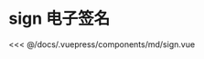 # sign 电子签名

<demo-block 
title="示例"
description="电子签名，兼容移动端和pc段">
  <md-sign  :endVal="520520520" ></md-sign>
  <highlight-code slot="highlight" lang="vue">
<<< @/docs/.vuepress/components/md/sign.vue
  </highlight-code>
</demo-block>




<start />